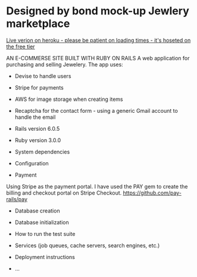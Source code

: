 # Designed by bond mock-up Jewlery marketplace

[Live verion on heroku - please be patient on loading times - it's hoseted on the free tier](https://designed-by-bond.herokuapp.com)

AN E-COMMERSE SITE BUILT WITH RUBY ON RAILS 
A web application for purchasing and selling Jewelery. 
The app uses: 
* Devise to handle users
* Stripe for payments 
* AWS for image storage when creating items 
* Recaptcha for the contact form - using a generic Gmail account to handle the email


* Rails version 6.0.5
* Ruby version 3.0.0

* System dependencies

* Configuration
* Payment

Using Stripe as the payment portal. 
I have used the PAY gem to create the billing and checkout portal on Stripe Checkout.
https://github.com/pay-rails/pay


* Database creation

* Database initialization

* How to run the test suite

* Services (job queues, cache servers, search engines, etc.)

* Deployment instructions

* ...
